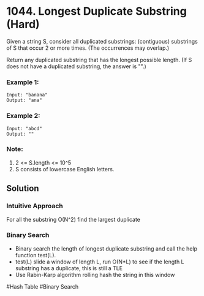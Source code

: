 # 1044. Longest Duplicate Substring (Hard)

Given a string S, consider all duplicated substrings: (contiguous) substrings of S that occur 2 or more times.  (The occurrences may overlap.)

Return any duplicated substring that has the longest possible length.  (If S does not have a duplicated substring, the answer is "".)

### Example 1:
```
Input: "banana"
Output: "ana"
```

### Example 2:
```
Input: "abcd"
Output: ""
```
 
### Note:
1. 2 <= S.length <= 10^5
2. S consists of lowercase English letters.

## Solution
### Intuitive Approach
For all the substring O(N^2) find the largest duplicate

### Binary Search
- Binary search the length of longest duplicate substring and call the help function test(L).
- test(L) slide a window of length L, run O(N*L) to see if the length L substring has a duplicate, this is still a TLE
- Use Rabin-Karp algorithm rolling hash the string in this window

#Hash Table #Binary Search
